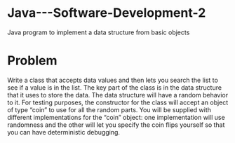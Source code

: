 # Java---Software-Development-2
Java program to implement a data structure from basic objects

Problem
===========
Write a class that accepts data values and then lets you search the list to
see if a value is in the list. The key part of the class is in the data structure that it uses to store
the data.
The data structure will have a random behavior to it. For testing purposes, the constructor for
the class will accept an object of type “coin” to use for all the random parts. You will be
supplied with different implementations for the “coin” object: one implementation will use
randomness and the other will let you specify the coin flips yourself so that you can have
deterministic debugging.
